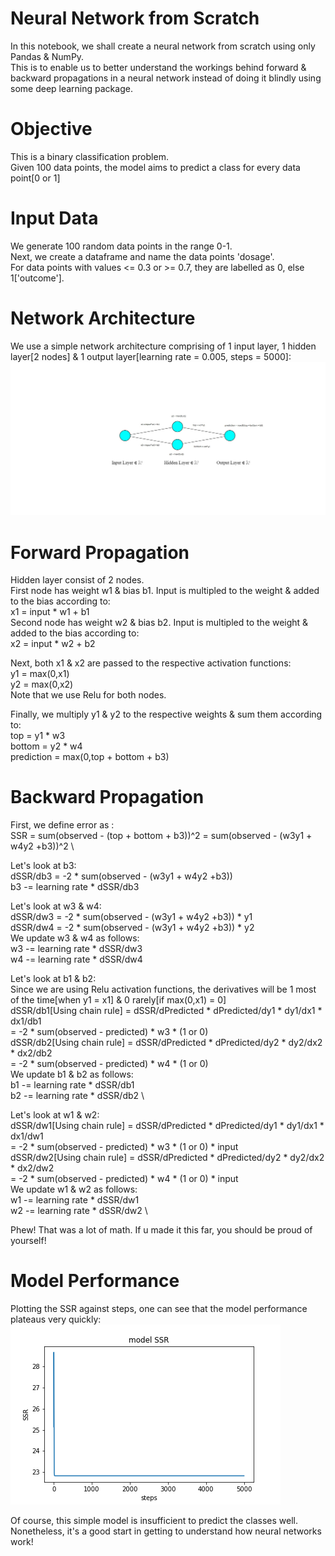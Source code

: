 # Neural Network from Scratch
In this notebook, we shall create a neural network from scratch using only Pandas & NumPy. \
This is to enable us to better understand the workings behind forward & backward propagations in a neural network 
instead of doing it blindly using some deep learning package. 

# Objective
This is a binary classification problem. \
Given 100 data points, the model aims to predict a class for every data point[0 or 1] 

# Input Data
We generate 100 random data points in the range 0-1. \
Next, we create a dataframe and name the data points 'dosage'. \
For data points with values <= 0.3 or >= 0.7, they are labelled as 0, else 1['outcome']. 

# Network Architecture
We use a simple network architecture comprising of 1 input layer, 1 hidden layer[2 nodes] & 1 output layer[learning rate = 0.005, steps = 5000]: 
![alt text](https://github.com/kwquan/neural_network_from_scratch/blob/main/nn.jpg)

# Forward Propagation 
Hidden layer consist of 2 nodes. \
First node has weight w1 & bias b1. Input is multipled to the weight & added to the bias according to: \
x1 = input * w1 + b1 \
Second node has weight w2 & bias b2. Input is multipled to the weight & added to the bias according to:\
x2 = input * w2 + b2 

Next, both x1 & x2 are passed to the respective activation functions: \
y1 = max(0,x1) \
y2 = max(0,x2) \
Note that we use Relu for both nodes. 

Finally, we multiply y1 & y2 to the respective weights & sum them according to: \
top = y1 * w3 \
bottom = y2 * w4 \
prediction = max(0,top + bottom + b3) 

# Backward Propagation
First, we define error as : \
SSR = sum(observed - (top + bottom + b3))^2 = sum(observed - (w3y1 + w4y2 +b3))^2 \

Let's look at b3: \
dSSR/db3 = -2 * sum(observed - (w3y1 + w4y2 +b3)) \
b3 -= learning rate * dSSR/db3 

Let's look at w3 & w4: \
dSSR/dw3 = -2 * sum(observed - (w3y1 + w4y2 +b3)) * y1 \
dSSR/dw4 = -2 * sum(observed - (w3y1 + w4y2 +b3)) * y2 \
We update w3 & w4 as follows: \
w3 -= learning rate * dSSR/dw3 \
w4 -= learning rate * dSSR/dw4 

Let's look at b1 & b2: \
Since we are using Relu activation functions, the derivatives will be 1 most of the time[when y1 = x1] & 0 rarely[if max(0,x1) = 0] \
dSSR/db1[Using chain rule] = dSSR/dPredicted * dPredicted/dy1 * dy1/dx1 * dx1/db1 \
                           = -2 * sum(observed - predicted) * w3 * (1 or 0) \
dSSR/db2[Using chain rule] = dSSR/dPredicted * dPredicted/dy2 * dy2/dx2 * dx2/db2 \
                           = -2 * sum(observed - predicted) * w4 * (1 or 0) \
We update b1 & b2 as follows: \
b1 -= learning rate * dSSR/db1 \
b2 -= learning rate * dSSR/db2 \     

Let's look at w1 & w2: \
dSSR/dw1[Using chain rule] = dSSR/dPredicted * dPredicted/dy1 * dy1/dx1 * dx1/dw1 \
                           = -2 * sum(observed - predicted) * w3 * (1 or 0) * input \
dSSR/dw2[Using chain rule] = dSSR/dPredicted * dPredicted/dy2 * dy2/dx2 * dx2/dw2 \
                           = -2 * sum(observed - predicted) * w4 * (1 or 0) * input \
We update w1 & w2 as follows: \
w1 -= learning rate * dSSR/dw1 \
w2 -= learning rate * dSSR/dw2 \ 

Phew! That was a lot of math. If u made it this far, you should be proud of yourself! 

# Model Performance
Plotting the SSR against steps, one can see that the model performance plateaus very quickly: \
![alt text](https://github.com/kwquan/neural_network_from_scratch/blob/main/error.png)

Of course, this simple model is insufficient to predict the classes well. \
Nonetheless, it's a good start in getting to understand how neural networks work!
